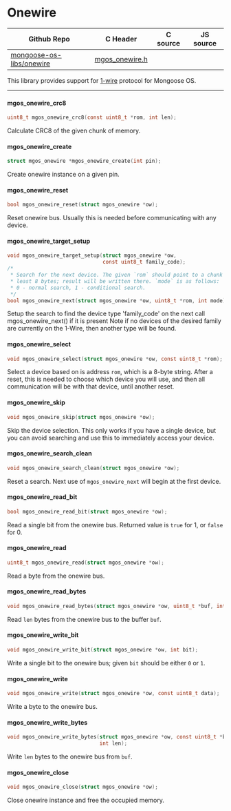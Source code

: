 # Onewire
| Github Repo | C Header | C source  | JS source |
| ----------- | -------- | --------  | ----------------- |
| [mongoose-os-libs/onewire](https://github.com/mongoose-os-libs/onewire) | [mgos_onewire.h](https://github.com/mongoose-os-libs/onewire/tree/master/include/mgos_onewire.h) | &nbsp;  | &nbsp;         |

This library provides support for
[1-wire](https://en.wikipedia.org/wiki/1-Wire) protocol for Mongoose OS.


 ----- 
#### mgos_onewire_crc8

```c
uint8_t mgos_onewire_crc8(const uint8_t *rom, int len);
```

Calculate CRC8 of the given chunk of memory.
 
#### mgos_onewire_create

```c
struct mgos_onewire *mgos_onewire_create(int pin);
```

Create onewire instance on a given pin.
 
#### mgos_onewire_reset

```c
bool mgos_onewire_reset(struct mgos_onewire *ow);
```

Reset onewire bus. Usually this is needed before communicating with any
device.
 
#### mgos_onewire_target_setup

```c
void mgos_onewire_target_setup(struct mgos_onewire *ow,
                               const uint8_t family_code);
/*
 * Search for the next device. The given `rom` should point to a chunk of at
 * least 8 bytes; result will be written there. `mode` is as follows:
 * 0 - normal search, 1 - conditional search.
 */
bool mgos_onewire_next(struct mgos_onewire *ow, uint8_t *rom, int mode);
```

Setup the search to find the device type 'family_code' on the next call
mgos_onewire_next() if it is present Note if no devices of the desired
family are currently on the 1-Wire, then another type will be found.
 
#### mgos_onewire_select

```c
void mgos_onewire_select(struct mgos_onewire *ow, const uint8_t *rom);
```

Select a device based on is address `rom`, which is a 8-byte string. After
a reset, this is needed to choose which device you will use, and then all
communication will be with that device, until another reset.
 
#### mgos_onewire_skip

```c
void mgos_onewire_skip(struct mgos_onewire *ow);
```

Skip the device selection. This only works if you have a single device, but
you can avoid searching and use this to immediately access your device.
 
#### mgos_onewire_search_clean

```c
void mgos_onewire_search_clean(struct mgos_onewire *ow);
```

Reset a search. Next use of `mgos_onewire_next` will begin at the first
device.
 
#### mgos_onewire_read_bit

```c
bool mgos_onewire_read_bit(struct mgos_onewire *ow);
```

Read a single bit from the onewire bus. Returned value is `true` for 1, or
`false` for 0.
 
#### mgos_onewire_read

```c
uint8_t mgos_onewire_read(struct mgos_onewire *ow);
```

Read a byte from the onewire bus.
 
#### mgos_onewire_read_bytes

```c
void mgos_onewire_read_bytes(struct mgos_onewire *ow, uint8_t *buf, int len);
```

Read `len` bytes from the onewire bus to the buffer `buf`.
 
#### mgos_onewire_write_bit

```c
void mgos_onewire_write_bit(struct mgos_onewire *ow, int bit);
```

Write a single bit to the onewire bus; given `bit` should be either `0` or
`1`.
 
#### mgos_onewire_write

```c
void mgos_onewire_write(struct mgos_onewire *ow, const uint8_t data);
```

Write a byte to the onewire bus.
 
#### mgos_onewire_write_bytes

```c
void mgos_onewire_write_bytes(struct mgos_onewire *ow, const uint8_t *buf,
                              int len);
```

Write `len` bytes to the onewire bus from `buf`.
 
#### mgos_onewire_close

```c
void mgos_onewire_close(struct mgos_onewire *ow);
```

Close onewire instance and free the occupied memory.
 
